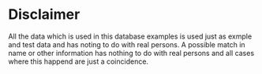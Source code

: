 # Disclaimer
All the data which is used in this database examples is used just as exmple and test data and has noting to do
with real persons. A possible match in name or other information has nothing to do with real persons and 
all cases where this happend are just a coincidence.
